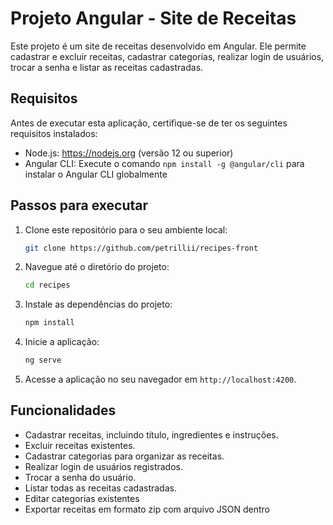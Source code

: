 # Projeto Angular - Site de Receitas

Este projeto é um site de receitas desenvolvido em Angular. Ele permite cadastrar e excluir receitas, cadastrar categorias, realizar login de usuários, trocar a senha e listar as receitas cadastradas.

## Requisitos

Antes de executar esta aplicação, certifique-se de ter os seguintes requisitos instalados:

- Node.js: https://nodejs.org (versão 12 ou superior)
- Angular CLI: Execute o comando `npm install -g @angular/cli` para instalar o Angular CLI globalmente

## Passos para executar

1. Clone este repositório para o seu ambiente local:

   ```bash
   git clone https://github.com/petrillii/recipes-front
   ```

2. Navegue até o diretório do projeto:

   ```bash
   cd recipes
   ```

3. Instale as dependências do projeto:

   ```bash
   npm install
   ```

4. Inicie a aplicação:

   ```bash
   ng serve
   ```

5. Acesse a aplicação no seu navegador em `http://localhost:4200`.

## Funcionalidades

- Cadastrar receitas, incluindo título, ingredientes e instruções.
- Excluir receitas existentes.
- Cadastrar categorias para organizar as receitas.
- Realizar login de usuários registrados.
- Trocar a senha do usuário.
- Listar todas as receitas cadastradas.
- Editar categorias existentes
- Exportar receitas em formato zip com arquivo JSON dentro
